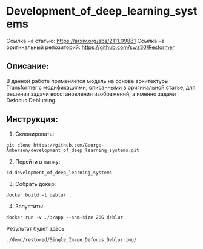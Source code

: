 # Development_of_deep_learning_systems

Ссылка на статью: https://arxiv.org/abs/2111.09881
Ссылка на оригинальный репозиторий: https://github.com/swz30/Restormer

## Описание:
В данной работе применяется модель на основе архитектуры Transformer с модификациями, описанными в оригинальной статье, для решения задачи восстановления изображений, а именно задачи Defocus Deblurring.

## Инструкция:
1. Склонировать:
```shell script
git clone https://github.com/George-Amberson/development_of_deep_learning_systems.git
```
2. Перейти в папку:
```shell script
cd development_of_deep_learning_systems
```
3. Собрать докер:
```shell script
docker build -t deblur .
```
4. Запустить:
```shell script
docker run -v ./:/app --shm-size 20G deblur
```


Результат будет здесь: 
```shell script
./demo/restored/Single_Image_Defocus_Deblurring/
```
